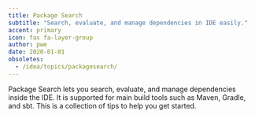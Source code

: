 ```yaml
---
title: Package Search
subtitle: "Search, evaluate, and manage dependencies in IDE easily."
accent: primary
icon: fas fa-layer-group
author: pwe
date: 2020-01-01
obsoletes:
  - /idea/topics/packagesearch/
---
```


Package Search lets you search, evaluate, and manage dependencies inside the IDE. It is supported for main build tools such as Maven, Gradle, and sbt. This is a collection of tips to help you get started.
